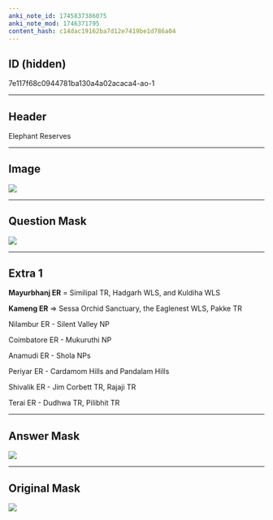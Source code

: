 ```yaml
---
anki_note_id: 1745837386075
anki_note_mod: 1746371795
content_hash: c14dac19162ba7d12e7419be1d786a04
---
```


## ID (hidden)

7e117f68c0944781ba130a4a02acaca4-ao-1

<hr/>

## Header

Elephant Reserves

<hr/>

## Image

![](tmpsevp3jcm.png)

<hr/>

## Question Mask

![](7e117f68c0944781ba130a4a02acaca4-ao-1-Q.svg)

<hr/>

## Extra 1

**Mayurbhanj ER** = Similipal TR, Hadgarh WLS, and Kuldiha WLS

**Kameng ER** => Sessa Orchid Sanctuary, the Eaglenest WLS, Pakke TR

Nilambur ER - Silent Valley NP

Coimbatore ER - Mukuruthi NP

Anamudi ER - Shola NPs

Periyar ER - Cardamom Hills and Pandalam Hills

Shivalik ER - Jim Corbett TR, Rajaji TR

Terai ER - Dudhwa TR, Pilibhit TR

<hr/>

## Answer Mask

![](7e117f68c0944781ba130a4a02acaca4-ao-1-A.svg)

<hr/>

## Original Mask

![](7e117f68c0944781ba130a4a02acaca4-ao-O.svg)